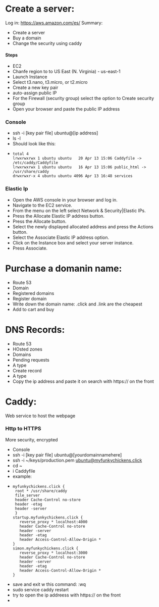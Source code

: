 # Create a server:
Log in: https://aws.amazon.com/es/ 
Summary:
-  Create a server
-  Buy a domain
-  Change the security using caddy
#### Steps
-  EC2
-  Chanfe region to  to US East (N. Virginia) - us-east-1
-  Launch Instance
-  Select t3.nano, t3.micro, or t2.micro
-  Create a new key pair
-  auto-assign public IP
-  For the Firewall (security group) select the option to Create security group
-  Open your browser and paste the public IP address
### Console
-  ssh -i [key pair file] ubuntu@[ip address]
-   ls -l
-  Should look like this:
-     total 4
      lrwxrwxrwx 1 ubuntu ubuntu   20 Apr 13 15:06 Caddyfile -> /etc/caddy/Caddyfile
      lrwxrwxrwx 1 ubuntu ubuntu   16 Apr 13 15:06 public_html -> /usr/share/caddy
      drwxrwxr-x 4 ubuntu ubuntu 4096 Apr 13 16:48 services
### Elastic Ip
-  Open the AWS console in your browser and log in.
-  Navigate to the EC2 service.
-  From the menu on the left select Network & Security|Elastic IPs.
-  Press the Allocate Elastic IP address button.
-  Press the Allocate button.
-  Select the newly displayed allocated address and press the Actions button.
-  Select the Associate Elastic IP address option.
-  Click on the Instance box and select your server instance.
-  Press Associate.

# Purchase a domanin name:
-  Route 53
-  Domain
-  Registered domains
-  Register domain
-  Write down the domain name: .click and .link are the cheapest
-  Add to cart and buy
# DNS Records:
-  Route 53
-  HOsted zones
-  Domains
-  Pending requests
-  A type
-  Create record
-  A type
-  Copy the ip address and paste it on search with https:// on the front
# Caddy:
Web service to host the webpage
### Http to HTTPS
More security, encrypted
-  Console
-  ssh -i [key pair file] ubuntu@[yourdomainnamehere]
-  ssh -i ~/keys/production.pem ubuntu@myfunkychickens.click
-  cd ~
- i Caddyfile
- example:
-     myfunkychickens.click {
       root * /usr/share/caddy
       file_server
       header Cache-Control no-store
       header -etag
       header -server
       }
      startup.myfunkychickens.click {
         reverse_proxy * localhost:4000
         header Cache-Control no-store
         header -server
         header -etag
         header Access-Control-Allow-Origin *
      } 
      simon.myfunkychickens.click {
         reverse_proxy * localhost:3000
         header Cache-Control no-store
         header -server
         header -etag
         header Access-Control-Allow-Origin *
      }
-  save and exit w this command: :wq
-  sudo service caddy restart
-  try to open the ip addreess with https:// on the front
-  
